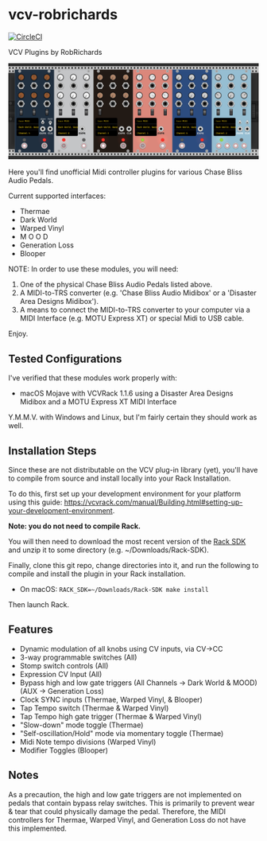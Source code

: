 # vcv-robrichards
[![CircleCI](https://circleci.com/gh/rhrhunter/vcv-robrichards/tree/master.svg?style=svg)](https://circleci.com/gh/rhrhunter/vcv-robrichards/tree/master)

VCV Plugins by RobRichards

![RobRichards Plugins](plugins.png)

Here you'll find unofficial Midi controller plugins for various Chase Bliss Audio Pedals.

Current supported interfaces:

* Thermae
* Dark World
* Warped Vinyl
* M O O D
* Generation Loss
* Blooper

NOTE: In order to use these modules, you will need:

1. One of the physical Chase Bliss Audio Pedals listed above.
2. A MIDI-to-TRS converter (e.g. 'Chase Bliss Audio Midibox' or a 'Disaster Area Designs Midibox').
3. A means to connect the MIDI-to-TRS converter to your computer via a MIDI Interface (e.g. MOTU Express XT) or special Midi to USB cable.

Enjoy.

## Tested Configurations

I've verified that these modules work properly with:

* macOS Mojave with VCVRack 1.1.6 using a Disaster Area Designs Midibox and a MOTU Express XT MIDI Interface

Y.M.M.V. with Windows and Linux, but I'm fairly certain they should work as well.

## Installation Steps

Since these are not distributable on the VCV plug-in library (yet), you'll have to compile
from source and install locally into your Rack Installation.

To do this, first set up your development environment for your platform using this guide: https://vcvrack.com/manual/Building.html#setting-up-your-development-environment.

**Note: you do not need to compile Rack.**

You will then need to download the most recent version of the [Rack SDK](https://vcvrack.com/downloads/Rack-SDK-1.1.6.zip) and unzip it to some directory (e.g. ~/Downloads/Rack-SDK).

Finally, clone this git repo, change directories into it, and run the following to compile and install the plugin in your Rack installation.

* On macOS: `RACK_SDK=~/Downloads/Rack-SDK make install`

Then launch Rack.

## Features
* Dynamic modulation of all knobs using CV inputs, via CV->CC
* 3-way programmable switches (All)
* Stomp switch controls (All)
* Expression CV Input (All)
* Bypass high and low gate triggers (All Channels -> Dark World & MOOD) (AUX -> Generation Loss)
* Clock SYNC inputs (Thermae, Warped Vinyl, & Blooper)
* Tap Tempo switch (Thermae & Warped Vinyl)
* Tap Tempo high gate trigger (Thermae & Warped Vinyl)
* "Slow-down" mode toggle (Thermae)
* "Self-oscillation/Hold" mode via momentary toggle (Thermae)
* Midi Note tempo divisions (Warped Vinyl)
* Modifier Toggles (Blooper)

## Notes

As a precaution, the high and low gate triggers are not implemented on pedals that contain bypass relay switches. This is primarily to prevent wear & tear that could physically damage the pedal. Therefore, the MIDI controllers for Thermae, Warped Vinyl, and Generation Loss do not have this implemented.
